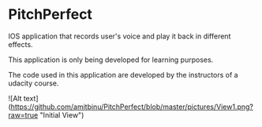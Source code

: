 # PitchPerfect
IOS application that records user's voice and play it back in different effects.

This application is only being developed for learning purposes.

The code used in this application are developed by the instructors of a udacity course. 

![Alt text] (https://github.com/amitbinu/PitchPerfect/blob/master/pictures/View1.png?raw=true "Initial View")

